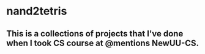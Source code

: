 # nand2tetris
## This is a collections of projects that I've done when I took CS course at @mentions NewUU-CS.
